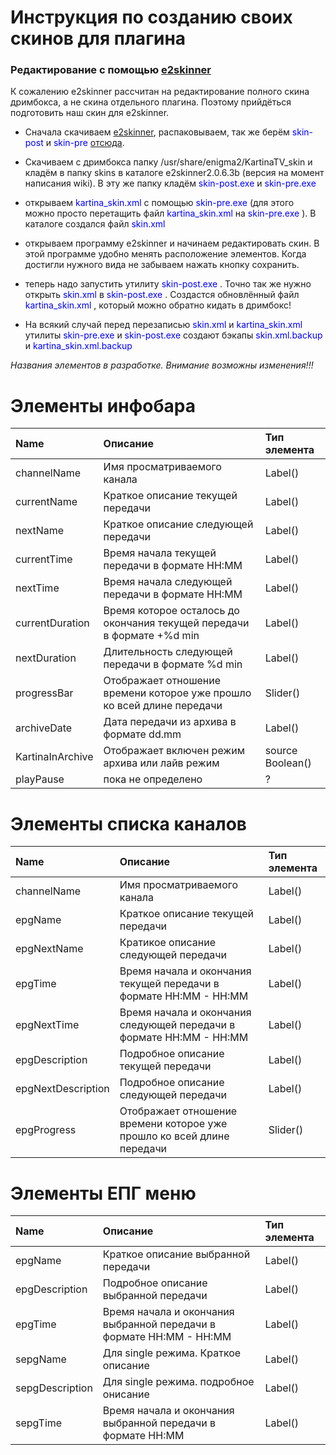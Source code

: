 # Инструкция по созданию своих скинов для плагина #

### Редактирование с помощью [e2skinner](http://code.google.com/p/e2skinner2/) ###
К сожалению e2skinner рассчитан на редактирование полного скина дримбокса, а не скина отдельного плагина. Поэтому прийдёться подготовить наш скин для e2skinner.

  * Сначала скачиваем [e2skinner](http://code.google.com/p/e2skinner2/downloads/list), распаковываем, так же берём <font color='blue'> skin-post </font> и <font color='blue'> skin-pre </font> [отсюда](http://code.google.com/p/kartinatv-dm/downloads/list).

  * Скачиваем с дримбокса папку /usr/share/enigma2/KartinaTV\_skin и кладём в папку skins в каталоге e2skinner2.0.6.3b (версия на момент написания wiki). В эту же папку кладём <font color='blue'> skin-post.exe </font> и <font color='blue'> skin-pre.exe </font>

  * открываем <font color='blue'> kartina_skin.xml </font> с помощью <font color='blue'> skin-pre.exe </font> (для этого можно просто перетащить файл <font color='blue'> kartina_skin.xml </font> на <font color='blue'> skin-pre.exe </font>). В каталоге создался файл <font color='blue'> skin.xml </font>

  * открываем программу e2skinner и начинаем редактировать скин. В этой программе удобно менять расположение элементов. Когда достигли нужного вида не забываем нажать кнопку сохранить.

  * теперь надо запустить утилиту <font color='blue'> skin-post.exe </font>. Точно так же нужно открыть <font color='blue'> skin.xml </font> в <font color='blue'> skin-post.exe </font>. Создастся обновлённый файл <font color='blue'> kartina_skin.xml </font>, который можно обратно кидать в дримбокс!

  * На всякий случай перед перезаписью <font color='blue'> skin.xml </font> и <font color='blue'> kartina_skin.xml </font> утилиты <font color='blue'> skin-pre.exe </font> и <font color='blue'> skin-post.exe </font> создают бэкапы <font color='blue'> skin.xml.backup </font> и <font color='blue'> kartina_skin.xml.backup </font>


_Названия элементов в разработке. Внимание возможны изменения!!!_

# Элементы инфобара #
|Name|Описание|Тип элемента|
|:---|:---------------|:----------------------|
|channelName|Имя просматриваемого канала|Label()|
|currentName|Краткое описание текущей передачи|Label()|
|nextName|Краткое описание следующей передачи|Label()|
|currentTime|Время начала текущей передачи в формате HH:MM|Label()|
|nextTime|Время начала следующей передачи в формате HH:MM|Label()|
|currentDuration|Время которое осталось до окончания текущей передачи в формате +%d min|Label()|
|nextDuration|Длительность следующей передачи в формате %d min|Label()|
|progressBar|Отображает отношение времени которое уже прошло ко всей длине передачи|Slider()|
|archiveDate|Дата передачи из архива в формате dd.mm|Label()|
| KartinaInArchive |Отображает включен режим архива или лайв режим|source Boolean()|
|playPause|пока не определено|? |


# Элементы списка каналов #

|Name|Описание|Тип элемента|
|:---|:---------------|:----------------------|
|channelName|Имя просматриваемого канала|Label()|
|epgName|Краткое описание текущей передачи|Label()|
|epgNextName|Кратикое описание следующей передачи|Label()|
|epgTime|Время начала и окончания текущей передачи в формате HH:MM - HH:MM|Label()|
|epgNextTime|Время начала и окончания следующей передачи в формате HH:MM - HH:MM|Label()|
|epgDescription|Подробное описание текущей передачи |Label()|
|epgNextDescription|Подробное описание следующей передачи|Label()|
|epgProgress|Отображает отношение времени которое уже прошло ко всей длине передачи|Slider()|



# Элементы ЕПГ меню #
|Name|Описание|Тип элемента|
|:---|:---------------|:----------------------|
|epgName|Краткое описание выбранной передачи|Label()|
|epgDescription|Подробное описание выбранной передачи|Label()|
|epgTime|Время начала и окончания выбранной передачи в формате HH:MM - HH:MM|Label()|
|sepgName|Для single режима. Краткое описание|Label()|
|sepgDescription|Для single режима. подробное онисание |Label()|
|sepgTime|Время начала и окончания выбранной передачи в формате HH:MM |Label()|